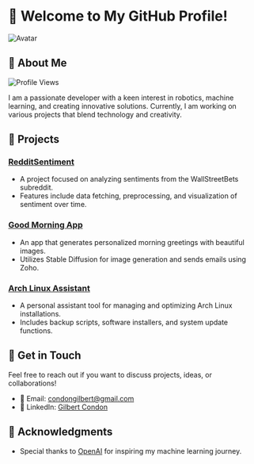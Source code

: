 # 👋 Welcome to My GitHub Profile!

![Avatar](https://avatarfiles.alphacoders.com/351/35136.gif) <!-- Replace with your avatar URL -->

## 🚀 About Me
![Profile Views](https://img.shields.io/badge/Profile%20Views-1000-blue?style=flat-square)

I am a passionate developer with a keen interest in robotics, machine learning, and creating innovative solutions. Currently, I am working on various projects that blend technology and creativity. 

## 📂 Projects

### [RedditSentiment](https://github.com/condongilbert/RedditSentiment)
- A project focused on analyzing sentiments from the WallStreetBets subreddit.
- Features include data fetching, preprocessing, and visualization of sentiment over time.

### [Good Morning App](https://github.com/condongilbert/GoodMorningApp)
- An app that generates personalized morning greetings with beautiful images.
- Utilizes Stable Diffusion for image generation and sends emails using Zoho.

### [Arch Linux Assistant](https://github.com/condongilbert/Arch-Assistant)
- A personal assistant tool for managing and optimizing Arch Linux installations.
- Includes backup scripts, software installers, and system update functions.

## 💬 Get in Touch

Feel free to reach out if you want to discuss projects, ideas, or collaborations!
- 📧 Email: [condongilbert@gmail.com](mailto:condonGilbert@gmail.com)
- 💼 LinkedIn: [Gilbert Condon](https://linkedin.com/in/gilbert-condon)

## 🙌 Acknowledgments

- Special thanks to [OpenAI](https://www.openai.com) for inspiring my machine learning journey.
